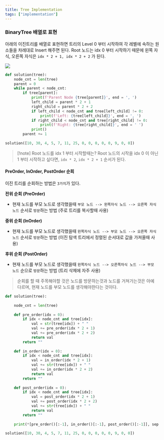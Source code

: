 ```yaml
---
title: Tree Implementation
tags: ["implementation"]
---
```


### BinaryTree 배열로 표현
아래의 이진트리를 배열로 표현하면 트리의 Level 0 부터 시작하여 각 레벨에 속하는 원소들을 차례대로 Insert 해주면 된다. Root 노드는 idx 0 부터 시작하기 때문에 왼쪽 자식, 오른쪽 자식은 `idx * 2 + 1, idx * 2 + 2` 가 된다.

![](ComputerScience/DataStructure/Implemetation/images/Pasted%20image%2020240731180857.png)

```python {7,8}
def solution(tree):  
    node_cnt = len(tree)  
    parent = 0  
    while parent < node_cnt:  
        if tree[parent]:  
            print(f'Parent Node {tree[parent]}', end = ', ')  
            left_child = parent * 2 + 1  
            right_child = parent * 2 + 2  
            if left_child < node_cnt and tree[left_child] != 0:  
                print(f'Left: {tree[left_child]}', end = ', ')  
            if right_child < node_cnt and tree[right_child] != 0:  
                print(f'Right: {tree[right_child]}', end = ' ')  
            print()  
        parent += 1  
  
solution([10, 30, 4, 5, 7, 11, 25, 0, 0, 0, 0, 0, 9, 0, 0])
```

> [!note] Root 노드를 idx 1 부터 시작할때는?
> Root 노드의 시작을 idx 0 이 아닌 1 부터 시작하고 싶다면, `idx * 2`, `idx * 2 + 1` 순서가 된다.

#### PreOrder, InOrder, PostOrder 순회
이진 트리를 순회하는 방법은 `3가지`가 있다.  
  
**전위 순회 (PreOrder)**
- 현재 노드를 부모 노드로 생각했을때 `부모 노드 --> 왼쪽자식 노드 --> 오른쪽 자식 노드` 순서로 `방문`하는 방법  (주로 트리를 복사할때  사용)

**중위 순회 (InOrder)** 
- 현재 노드를 부모 노드로 생각했을때 `왼쪽자식 노드 --> 부모 노드 --> 오른쪽 자식 노드` 순서로 `방문`하는 방법 (이진 탐색 트리에서 정렬된 순서대로 값을 가져올때 사용)

**후위 순회 (PostOrder)** 
- 현재 노드를 부모 노드로 생각했을때 `왼쪽자식 노드 --> 오른쪽자식 노드 --> 부모 노드` 순으로 `방문`하는 방법  (트리 삭제에 자주 사용)
  
> 순회를 할 때 주목해야할 것은 노드를 방문하는것과 노드를 거쳐가는것은 아예 다르며, 현재 노드를 부모 노드를 생각해야한다는 것이다.

```python
def solution(tree):  
  
    node_cnt = len(tree)  
  
    def pre_order(idx = 0):  
        if idx < node_cnt and tree[idx]:  
            val = str(tree[idx]) + " "  
            val += pre_order(idx * 2 + 1)  
            val += pre_order(idx * 2 + 2)  
            return val  
        return ""  
  
    def in_order(idx = 0):  
        if idx < node_cnt and tree[idx]:  
            val = in_order(idx * 2 + 1)  
            val += str(tree[idx]) + " "  
            val += in_order(idx * 2 + 2)  
            return val  
        return ""  
  
    def post_order(idx = 0):  
        if idx < node_cnt and tree[idx]:  
            val = post_order(idx * 2 + 1)  
            val += post_order(idx * 2 + 2)  
            val += str(tree[idx]) + " "  
            return val  
        return ""  
  
    print(*[pre_order()[:-1], in_order()[:-1], post_order()[:-1]], sep = '\n')  
  
solution([10, 30, 4, 5, 7, 11, 25, 0, 0, 0, 0, 0, 9, 0, 0])
```

